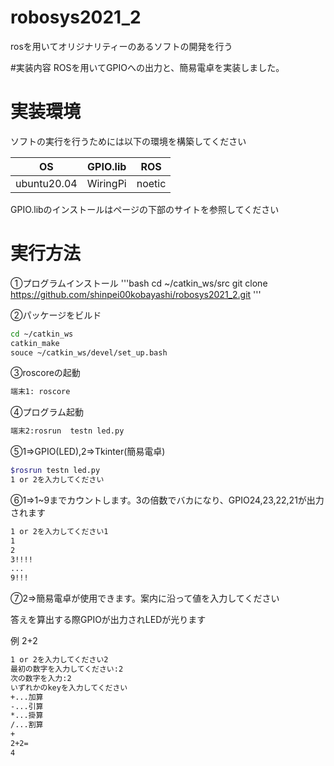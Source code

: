 # robosys2021_2
rosを用いてオリジナリティーのあるソフトの開発を行う

#実装内容
ROSを用いてGPIOへの出力と、簡易電卓を実装しました。

# 実装環境

ソフトの実行を行うためには以下の環境を構築してください

|      OS      |GPIO.lib|  ROS   |
|--------------|--------|------- |
| ubuntu20.04  |WiringPi| noetic |

GPIO.libのインストールはページの下部のサイトを参照してください

# 実行方法
①プログラムインストール
'''bash
cd ~/catkin_ws/src
git clone https://github.com/shinpei00kobayashi/robosys2021_2.git
'''

②パッケージをビルド

```bash
cd ~/catkin_ws
catkin_make
souce ~/catkin_ws/devel/set_up.bash
```

③roscoreの起動
```bash
端末1: roscore
```

④プログラム起動
```bash
端末2:rosrun  testn led.py
```

⑤1⇒GPIO(LED),2⇒Tkinter(簡易電卓)
```bash
$rosrun testn led.py                        
1 or 2を入力してください
```

⑥1⇒1~9までカウントします。3の倍数でバカになり、GPIO24,23,22,21が出力されます
```bash
1 or 2を入力してください1
1
2
3!!!!
...
9!!!
```

⑦2⇒簡易電卓が使用できます。案内に沿って値を入力してください

答えを算出する際GPIOが出力されLEDが光ります

例 2+2

```bash
1 or 2を入力してください2                                                           
最初の数字を入力してください:2                                                    
次の数字を入力:2 
いずれかのkeyを入力してください                                                     
+...加算
-...引算
*...掛算 
/...割算
+
2+2=
4
```

